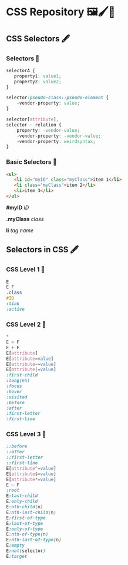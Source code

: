 # CSS Repository 🖼️🖌️📸

## CSS Selectors 🖋️

### Selectors 🔵

```css
selectorA {
   property1: value1;
   property2: value2;
}

selector:pseudo-class::pseudo-element {
    -vendor-property: value;
}

selector[attribute],
selector ~ relation {
    property: -vendor-value;
    -vendor-property: -vendor-value;
    -vendor-property: weirdsyntax;
}
```
### Basic Selectors 🔵

```html
<ul>
   <li id="myID" class="myClass">item 1</li>
   <li class="myClass">item 2</li>
   <li>item 3</li>
</ul>
```
**#myID** *ID*

**.myClass** *class*

**li** *tag name*

## Selectors in CSS 🖋️

### CSS Level 1 🔵
```css
E
E F
.class
#ID
:link
:active
```
### CSS Level 2 🔵
```css
*
E > F 
E + F
E[attribute]
E[attribute=value]
E[attribute~=value]
E[attribute|=value]
:first-child
:lang(en)
:focus
:hover
:visited
:before
:after
:first-letter
:first-line
```
### CSS Level 3 🔵
```css
::before
::after
::first-letter
::first-line
E[attribute^=value]
E[attribute$=value]
E[attribute*=value]
E ~ F
:root
E:last-child
E:only-child
E:nth-child(n)
E:nth-last-child(n)
E:first-of-type
E:last-of-type
E:only-of-type
E:nth-of-type(n)
E:nth-last-of-type(n)
E:empty
E:not(selector)
E:target
```
